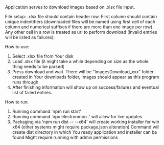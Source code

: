 Application serves to download images based on .xlsx file input.

File setup:
.xlsx file should contain header row. 
First column should contain unique indentifiers (downloaded files will be named using first cell of each column and numerical suffixes if there are more than one image per row).
Any other cell in a row is treated as url to perform download (invalid entries will be listed as failures).

How to use:
1. Select .xlsx file from Your disk
2. Load .xlsx file (it might take a while depending on size as the whole thing needs to be parsed)
3. Press download and wait. There will be "ImagesDownload_xxx" folder created in Your downloads folder, images should appear as this program runs through
4. After finishing information will show up on success/failures and eventual list of failed entries.

How to run:
1. Running command 'npm run start'
2. Running command 'npx electronmon .' will allow for live updates
3. Packaging via 'npm run dist -- --x64' will create working installer for win x64 (other systems might require package.json alteration)
   Command will create dist directory in which You ready application and installer can be found
   Might require running with admin permissions
